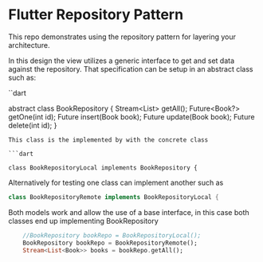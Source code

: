 # Flutter Repository Pattern

This repo demonstrates using the repository pattern for layering your architecture. 

In this design the view utilizes a generic interface to get and set data against the repository. That specification can be setup in an abstract class such as:

``dart

abstract class BookRepository {
  Stream<List<Book>> getAll();
  Future<Book?> getOne(int id);
  Future<void> insert(Book book);
  Future<void> update(Book book);
  Future<void> delete(int id);
}

```
This class is the implemented by with the concrete class

```dart

class BookRepositoryLocal implements BookRepository {

```

Alternatively for testing one class can implement another such as 

```dart
class BookRepositoryRemote implements BookRepositoryLocal {
```

Both models work and allow the use of a base interface, in this case both classes end up implementing BookRepository

```dart
    //BookRepository bookRepo = BookRepositoryLocal();
    BookRepository bookRepo = BookRepositoryRemote();
    Stream<List<Book>> books = bookRepo.getAll();
```